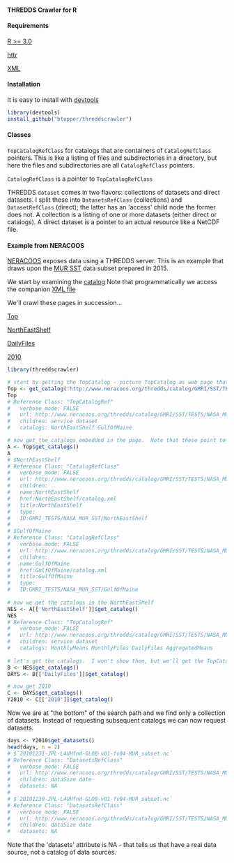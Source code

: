 #### THREDDS Crawler for R


#### Requirements

[R >= 3.0](http://cran.r-project.org)

[httr](http://cran.r-project.org/web/packages/httr/index.html)

[XML](http://cran.r-project.org/web/packages/XML/index.html)

#### Installation

It is easy to install with [devtools](https://cran.r-project.org/web/packages/devtools/index.html)

```R
library(devtools)
install_github("btupper/threddscrawler")
```

#### Classes

`TopCatalogRefClass` for catalogs that are containers of `CatalogRefClass` pointers.  This is like a listing of files and subdirectories in a directory, but here the files and subdirectories are all `CatalogRefClass` pointers. 

`CatalogRefClass` is a pointer to `TopCatalogRefClass`  
 
THREDDS `dataset` comes in two flavors: collections of datasets and direct datasets.  I split these into  `DatasetsRefClass` (collections) and `DatasetRefClass` (direct); the latter has an 'access' child node the former does not.  A collection is a listing of one or more datasets (either direct or catalogs).  A direct dataset is a pointer to an actual resource like a NetCDF file.

#### Example from NERACOOS

[NERACOOS](http://www.neracoos.org) exposes data using a THREDDS server.  This is an example that draws upon the [MUR SST](https://podaac.jpl.nasa.gov/dataset/JPL-L4UHfnd-GLOB-MUR) data subset prepared in 2015.

We start by examining the [catalog](http://www.neracoos.org/thredds/catalog/GMRI/SST/TESTS/NASA_MUR_SST/catalog.html)  Note that programmatically we access the companion [XML file](http://www.neracoos.org/thredds/catalog/GMRI/SST/TESTS/NASA_MUR_SST/catalog.xml)


We'll crawl these pages in succession...

[Top](http://www.neracoos.org/thredds/catalog/GMRI/SST/TESTS/NASA_MUR_SST/catalog.html)

[NorthEastShelf](http://www.neracoos.org/thredds/catalog/GMRI/SST/TESTS/NASA_MUR_SST/NorthEastShelf/catalog.html)

[DailyFiles](http://www.neracoos.org/thredds/catalog/GMRI/SST/TESTS/NASA_MUR_SST/NorthEastShelf/DailyFiles/catalog.hml)

[2010](http://www.neracoos.org/thredds/catalog/GMRI/SST/TESTS/NASA_MUR_SST/NorthEastShelf/DailyFiles/2010/catalog.html)




```R
library(threddscrawler)

# start by getting the TopCatalog - picture TopCatalog as web page that list one or more catalogs.
Top <- get_catalog('http://www.neracoos.org/thredds/catalog/GMRI/SST/TESTS/NASA_MUR_SST/catalog.xml')
Top
# Reference Class: "TopCatalogRef"
#   verbose_mode: FALSE
#   url: http://www.neracoos.org/thredds/catalog/GMRI/SST/TESTS/NASA_MUR_SST/catalog.xml
#   children: service dataset
#   catalogs: NorthEastShelf GulfOfMaine

# now get the catalogs embedded in the page.  Note that these point to other TopCatalogs.
A <- Top$get_catalogs()
A
# $NorthEastShelf
# Reference Class: "CatalogRefClass"
#   verbose_mode: FALSE
#   url: http://www.neracoos.org/thredds/catalog/GMRI/SST/TESTS/NASA_MUR_SST/NorthEastShelf/catalog.xml
#   children: 
#   name:NorthEastShelf
#   href:NorthEastShelf/catalog.xml
#   title:NorthEastShelf
#   type:
#   ID:GMRI_TESTS/NASA_MUR_SST/NorthEastShelf
# 
# $GulfOfMaine
# Reference Class: "CatalogRefClass"
#   verbose_mode: FALSE
#   url: http://www.neracoos.org/thredds/catalog/GMRI/SST/TESTS/NASA_MUR_SST/GulfOfMaine/catalog.xml
#   children: 
#   name:GulfOfMaine
#   href:GulfOfMaine/catalog.xml
#   title:GulfOfMaine
#   type:
#   ID:GMRI_TESTS/NASA_MUR_SST/GulfOfMaine
  
# now we get the catalogs in the NorthEastShelf   
NES <- A[['NorthEastShelf']]$get_catalog()
NES
# Reference Class: "TopCatalogRef"
#   verbose_mode: FALSE
#   url: http://www.neracoos.org/thredds/catalog/GMRI/SST/TESTS/NASA_MUR_SST/NorthEastShelf/catalog.xml
#   children: service dataset
#   catalogs: MonthlyMeans MonthlyFiles DailyFiles AggregatedMeans
  
# let's get the catalogs.  I won't show them, but we'll get the TopCatalog for the 'DailyFiles'
B <- NES$get_catalogs()
DAYS <- B[['DailyFiles']]$get_catalog()

# now get 2010
C <- DAYS$get_catalogs()
Y2010 <- C[['2010']]$get_catalog()
```

Now we are at "the bottom" of the search path and we find only a collection of datasets.  Instead of requesting subsequent catalogs we can now request datasets.  

```R
days <- Y2010$get_datasets()
head(days, n = 2)
# $`20101231-JPL-L4UHfnd-GLOB-v01-fv04-MUR_subset.nc`
# Reference Class: "DatasetsRefClass"
#   verbose_mode: FALSE
#   url: http://www.neracoos.org/thredds/catalog/GMRI/SST/TESTS/NASA_MUR_SST/NorthEastShelf/DailyFiles/2010/20101231-JPL-L4UHfnd-GLOB-v01-fv04-MUR_subset.nc
#   children: dataSize date
#   datasets: NA
# 
# $`20101230-JPL-L4UHfnd-GLOB-v01-fv04-MUR_subset.nc`
# Reference Class: "DatasetsRefClass"
#   verbose_mode: FALSE
#   url: http://www.neracoos.org/thredds/catalog/GMRI/SST/TESTS/NASA_MUR_SST/NorthEastShelf/DailyFiles/2010/20101230-JPL-L4UHfnd-GLOB-v01-fv04-MUR_subset.nc
#   children: dataSize date
#   datasets: NA
```

Note that the 'datasets' attribute is NA - that tells us that have a real data source, not a catalog of data sources.
